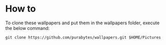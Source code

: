 # How to

To clone these wallpapers and put them in the wallpapers folder, execute the below command:

```unix
git clone https://github.com/purabytes/wallpapers.git $HOME/Pictures
```
